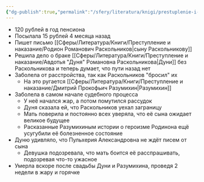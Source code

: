 ```yaml
---
{"dg-publish":true,"permalink":"/sfery/literatura/knigi/prestuplenie-i-nakazanie/pulheriya-raskolnikova/","tags":["book"]}
---
```


- 120 рублей в год пенсиона 
- Посылала 15 рублей 4 месяца назад 
- Пишет письмо [[Сферы/Литература/Книги/Преступление и наказание/Родион Романович Раскольников\|сыну Раскольникову]]
- Решила дело о браке [[Сферы/Литература/Книги/Преступление и наказание/Авдотья "Дуня" Романовна Раскольникова\|Дуни]] без Раскольникова и теперь думает, что пути назад нет 
- Заболела от расстройства, так как Раскольников "бросил" их
	- На это ругается [[Сферы/Литература/Книги/Преступление и наказание/Дмитрий Прокофьич Разумихин\|Разумихин]]
- Заболела в самом начале судебного процесса 
	- У неё начался жар, а потом помутился рассудок 
	- Дуня сказала ей, что Раскольников уехал заграницу 
	- Мать поверила и постоянно всех уверяла, что её сына ожидает великое будущее 
	- Расказанные Разумихиным истории о героизме Родинона ещё усугубили её болезненное состояние 
- Дуню удивляло, что Пульхерия Александровна не ждёт писем от сына 
	- Девушка подозревала, что мать боится её расспрашивать, подозревая что-то ужасное 
- Умерла вскоре после свадьбы Дуни и Разумихина, проведя 2 недели в жару и горячке 